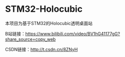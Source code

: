 # STM32-Holocubic
本项目为基于STM32的Holocubic透明桌面站

B站链接：https://www.bilibili.com/video/BV1hG41177gG?share_source=copy_web

CSDN链接：http://t.csdn.cn/8ZNyH
